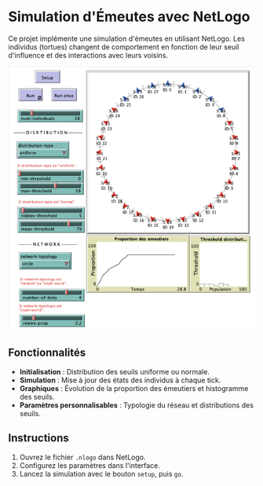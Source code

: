 # Simulation d'Émeutes avec NetLogo

Ce projet implémente une simulation d'émeutes en utilisant NetLogo. Les individus (tortues) changent de comportement en fonction de leur seuil d'influence et des interactions avec leurs voisins.

![Démonstration de la simulation](demo.png)

## Fonctionnalités
- **Initialisation** : Distribution des seuils uniforme ou normale.
- **Simulation** : Mise à jour des états des individus à chaque tick.
- **Graphiques** : Évolution de la proportion des émeutiers et histogramme des seuils.
- **Paramètres personnalisables** : Typologie du réseau et distributions des seuils.

## Instructions
1. Ouvrez le fichier `.nlogo` dans NetLogo.
2. Configurez les paramètres dans l'interface.
3. Lancez la simulation avec le bouton `setup`, puis `go`.
